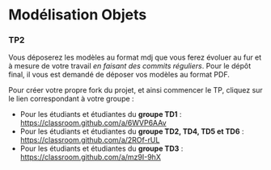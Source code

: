 # Modélisation Objets

### TP2

Vous déposerez les modèles au format mdj que vous ferez évoluer au fur et à mesure de votre travail *en faisant des commits réguliers*.
Pour le dépôt final, il vous est demandé de déposer vos modèles au format PDF. 

Pour créer votre propre fork du projet, et ainsi commencer le TP, cliquez sur le lien correspondant à votre groupe :

* Pour les étudiants et étudiantes du **groupe TD1** : https://classroom.github.com/a/6WVP6AAv
* Pour les étudiants et étudiantes du **groupe TD2, TD4, TD5 et TD6** : https://classroom.github.com/a/2ROf-rUL
* Pour les étudiants et étudiantes du **groupe TD3** : https://classroom.github.com/a/mz9I-9hX
